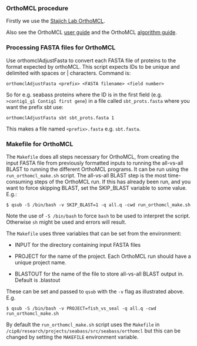 ### OrthoMCL procedure

Firstly we use the [Stajich Lab OrthoMCL](https://github.com/stajichlab/OrthoMCL).

Also see the OrthoMCL [user guide](http://orthomcl.org/common/downloads/software/v2.0/UserGuide.txt) and the
OrthoMCL [algorithm guide](https://docs.google.com/document/d/1RB-SqCjBmcpNq-YbOYdFxotHGuU7RK_wqxqDAMjyP_w/pub). 

### Processing FASTA files for OrthoMCL

Use orthomclAdjustFasta to convert each FASTA file of proteins to the format expected by orthoMCL. This script
expects IDs to be unique and delimited with spaces or | characters. Command is:

    orthomclAdjustFasta <prefix> <FASTA filename> <field number>

So for e.g. seabass proteins where the ID is in the first field (e.g. `>contig1_g1 Contig1 first gene`) in a
file called `sbt_prots.fasta` where you want the prefix sbt use:

    orthomclAdjustFasta sbt sbt_prots.fasta 1

This makes a file named `<prefix>.fasta` e.g. `sbt.fasta`.

### Makefile for OrthoMCL

The `Makefile` does all steps necessary for OrthoMCL, from creating the input FASTA file from previously
formatted inputs to running the all-vs-all BLAST to running the different OrthoMCL programs. It can be run
using the `run_orthomcl_make.sh` script. The all-vs-all BLAST step is the most time-consuming steps of
the OrthoMCL run. If this has already been run, and you want to force skipping BLAST, set the SKIP\_BLAST 
variable to some value. E.g.:

    $ qsub -S /bin/bash -v SKIP_BLAST=1 -q all.q -cwd run_orthomcl_make.sh

Note the use of `-S /bin/bash` to force `bash` to be used to interpret the script. Otherwise
`sh` might be used and errors will result.

The `Makefile` uses three variables that can be set from the environment:

* INPUT for the directory containing input FASTA files

* PROJECT for the name of the project. Each OrthoMCL run should have a unique project name.

* BLASTOUT for the name of the file to store all-vs-all BLAST output in. Default is <PROJECT>.blastout

These can be set and passed to `qsub` with the `-v` flag as illustrated above. E.g.

    $ qsub -S /bin/bash -v PROJECT=fish_vs_seal -q all.q -cwd run_orthomcl_make.sh

By default the `run_orthomcl_make.sh` script uses the `Makefile` in `/cip0/research/projects/seabass/src/seabass/orthomcl` but
this can be changed by setting the `MAKEFILE` environment variable.
